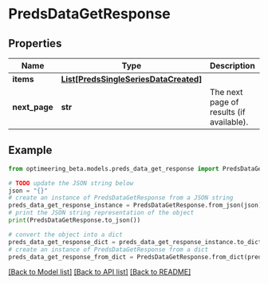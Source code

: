 # PredsDataGetResponse


## Properties

Name | Type | Description | Notes
------------ | ------------- | ------------- | -------------
**items** | [**List[PredsSingleSeriesDataCreated]**](PredsSingleSeriesDataCreated.md) |  | 
**next_page** | **str** | The next page of results (if available). | [optional] 

## Example

```python
from optimeering_beta.models.preds_data_get_response import PredsDataGetResponse

# TODO update the JSON string below
json = "{}"
# create an instance of PredsDataGetResponse from a JSON string
preds_data_get_response_instance = PredsDataGetResponse.from_json(json)
# print the JSON string representation of the object
print(PredsDataGetResponse.to_json())

# convert the object into a dict
preds_data_get_response_dict = preds_data_get_response_instance.to_dict()
# create an instance of PredsDataGetResponse from a dict
preds_data_get_response_from_dict = PredsDataGetResponse.from_dict(preds_data_get_response_dict)
```
[[Back to Model list]](../README.md#documentation-for-models) [[Back to API list]](../README.md#documentation-for-api-endpoints) [[Back to README]](../README.md)


